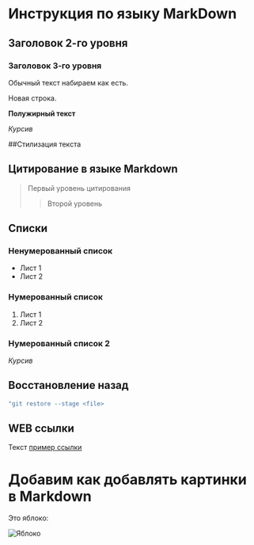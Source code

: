 # Инструкция по языку MarkDown

## Заголовок 2-го уровня

### Заголовок 3-го уровня

Обычный текст набираем как есть.

Новая строка.

**Полужирный текст**

*Курсив*

##Стилизация текста

## Цитирование в языке Markdown
> Первый уровень цитирования
>> Второй уровень

## Списки
### Ненумерованный список
* Лист 1
* Лист 2

### Нумерованный список
1. Лист 1
2. Лист 2

### Нумерованный список 2
*Курсив*

## Восстановление назад
```sh
"git restore --stage <file>
```
## WEB ссылки
Текст [пример ссылки](http.example.com "Всплывающая подсказка")

# Добавим как добавлять картинки в Markdown
Это яблоко:

![Яблоко](apple.jpeg)
